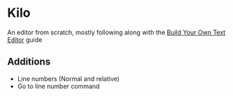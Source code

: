 # Kilo

An editor from scratch, mostly following along with the
[Build Your Own Text Editor](https://viewsourcecode.org/snaptoken/kilo/)
guide

## Additions

- Line numbers (Normal and relative)
- Go to line number command
